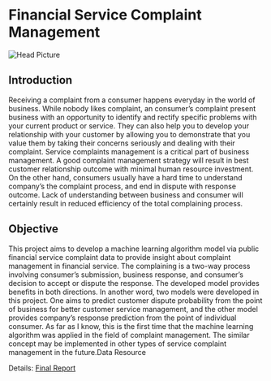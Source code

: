 # Financial Service Complaint Management

![Head Picture](complaint_key.png)
## Introduction
Receiving a complaint from a consumer happens everyday in the world of business. While nobody likes complaint, an consumer’s complaint present business with an opportunity to identify and rectify specific problems with your current product or service. They can also help you to develop your relationship with your customer by allowing you to demonstrate that you value them by taking their concerns seriously and dealing with their complaint. Service complaints management is a critical part of business management. A good complaint management strategy will result in best customer relationship outcome with minimal human resource investment. On the other hand, consumers usually have  a hard time to understand company’s the complaint process, and end in dispute with response outcome.  Lack of understanding between business and consumer will certainly result in reduced efficiency of the total complaining process.

## Objective
This project aims to develop a machine learning algorithm model via public financial service complaint data to provide insight about complaint management in financial service. The complaining is a two-way process involving consumer’s submission, business response, and consumer’s decision to accept or dispute the response. The developed model provides benefits in both directions. In another word, two models were developed in this project. One aims to predict customer dispute probability from the point of business for better customer service management, and the other model provides company’s response prediction from the point of individual consumer. As far as I know, this is the first time that the machine learning algorithm was applied in the field of complaint management. The similar concept may be implemented in other types of service complaint management in the future.Data Resource

Details: [Final Report](ipynb/final_report.pdf)
